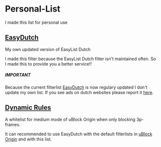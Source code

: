 # Personal-List
I made this list for personal use 

## [EasyDutch](https://github.com/BPower0036/AdBlockFilters/blob/main/easydutch)
My own updated version of EasyList Dutch

I made this filter because the EasyList Dutch filter isn't maintained often.
So I made this to provide you a better service!!

##### IMPORTANT
Because the current filterlist [EasyDutch](https://github.com/BPower0036/AdBlockFilters/blob/main/easydutch) is now regulary updated I don't update my own list. 
If you see ads on dutch websites please report it [here](https://github.com/BPower0036/AdBlockFilters/issues).

## [Dynamic Rules](https://github.com/BPower0036/AdBlockFilters/blob/main/dynamic%20rules)
A whitelist for medium mode of uBlock Origin when only blocking 3p-frames.

It can recommended to use EasyDutch with the default filterlists in [uBlock Origin](https://github.com/uBlockOrigin/uAssets) and with this list.
